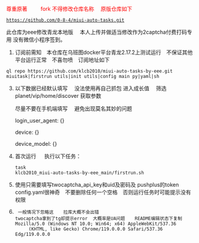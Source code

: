 <span style="color:red;">尊重原著  　
　fork  不得修改仓库名称  　原版仓库如下
 </span> <pre><code class="language-html">https://github.com/0-8-4/miui-auto-tasks.git</code></pre> 
 此仓库为eee修改青龙本地版   　本人上传并做适当修改作为2captcha付费打码专用   没有微信小程序签到。


1.   订阅前需知　本仓库在乌班图docker平台青龙2.17.2上测试运行　不保证其他平台运行正常　不喜勿喷　订阅地址如下
<pre><code class="language-html">ql repo https://github.com/klcb2010/miui-auto-tasks-by-eee.git miuitask|firstrun utils|init utils|config main py|yaml|sh</code></pre>
 


3. 以下数据已经默认填写  　没法使用再自己抓包  进入成长值  　筛选 planet/vip/home/discover 获取参数

   尽量不要在手机端填写  　避免出现莫名其妙的问题

     login_user_agent: {}

     device: {}

     device_model: {}


5.   首次运行  　 执行以下任务：<pre><code class="language-html">task klcb2010_miui-auto-tasks-by-eee_main/firstrun.sh</code></pre>

6.  使用只需要填写twocaptcha_api_key和uid及密码及 pushplus的token　config.yaml很神奇　不要删除任何一个空格　否则运行任务时可能提示没有权限

7. <pre><code class="language-html"> 一般情况下忽略这  　拉库大概不会出错
   twocaptcha拿到了tg却提示error  大概率是UA问题  　README编辑状态下复制   Mozilla/5.0 (Windows NT 10.0; Win64; x64) AppleWebKit/537.36
        (KHTML, like Gecko) Chrome/119.0.0.0 Safari/537.36 Edg/119.0.0.0 </code></pre>
